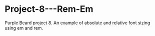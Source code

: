# Project-8---Rem-Em

Purple Beard project 8. An example of absolute and relative font sizing using em and rem.
